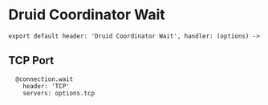 
# Druid Coordinator Wait

    export default header: 'Druid Coordinator Wait', handler: (options) ->

## TCP Port

      @connection.wait
        header: 'TCP'
        servers: options.tcp
